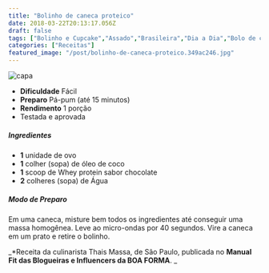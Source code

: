 ```yaml
---
title: "Bolinho de caneca proteico"
date: 2018-03-22T20:13:17.056Z
draft: false
tags: ["Bolinho e Cupcake","Assado","Brasileira","Dia a Dia","Bolo de chocolate","Receitas com chocolate","Receitas simples e fáceis"]
categories: ["Receitas"]
featured_image: "/post/bolinho-de-caneca-proteico.349ac246.jpg"
---
```


![capa](/post/bolinho-de-caneca-proteico.349ac246.jpg)

*   **Dificuldade** Fácil
*   **Preparo** Pá-pum (até 15 minutos)
*   **Rendimento** 1 porção
*   Testada e aprovada
    

##### Ingredientes

*   **1** unidade de ovo
*   **1** colher (sopa) de óleo de coco
*   **1** scoop de Whey protein sabor chocolate
*   **2** colheres (sopa) de Água

##### Modo de Preparo

Em uma caneca, misture bem todos os ingredientes até conseguir uma massa homogênea. Leve ao micro-ondas por 40 segundos. Vire a caneca em um prato e retire o bolinho.

_*Receita da culinarista Thais Massa, de São Paulo, publicada no **Manual Fit das Blogueiras e Influencers da BOA FORMA**. _
